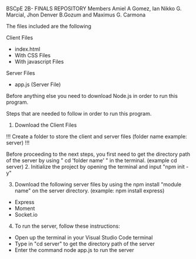 BSCpE 2B- FINALS REPOSITORY Members Amiel A Gomez, Ian Nikko G. Marcial, Jhon Denver B.Gozum and Maximus G. Carmona

The files included are the following 

Client Files 

* index.html
* With CSS Files
* With javascript Files

Server Files

* app.js (Server File)


Before anything else you need to download Node.js in order to run this program.

Steps that are needed to follow in order to run this program.

1. Download the Client Files

!!! Create a folder to store the client and server files (folder name example: server) !!!

Before proceeding to the next steps, you first need to get the directory path of the server by using " cd 'folder name' " in the terminal. (example cd server)
2. Initialize the project by opening the terminal and input "npm init -y"

3. Download the following server files by using the npm install "module name" on the server directory. (example: npm install express)
- Express
- Moment
- Socket.io

4. To run the server, follow these instructions:
- Open up the terminal in your Visual Studio Code terminal
- Type in "cd server" to get the directory path of the server
- Enter the command node app.js to run the server
